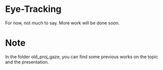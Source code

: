 # Eye-Tracking
For now, not much to say. More work will be done soon.

# Note
In the folder old_proj_gaze, you can find some previous works on the topic and the presentation.
